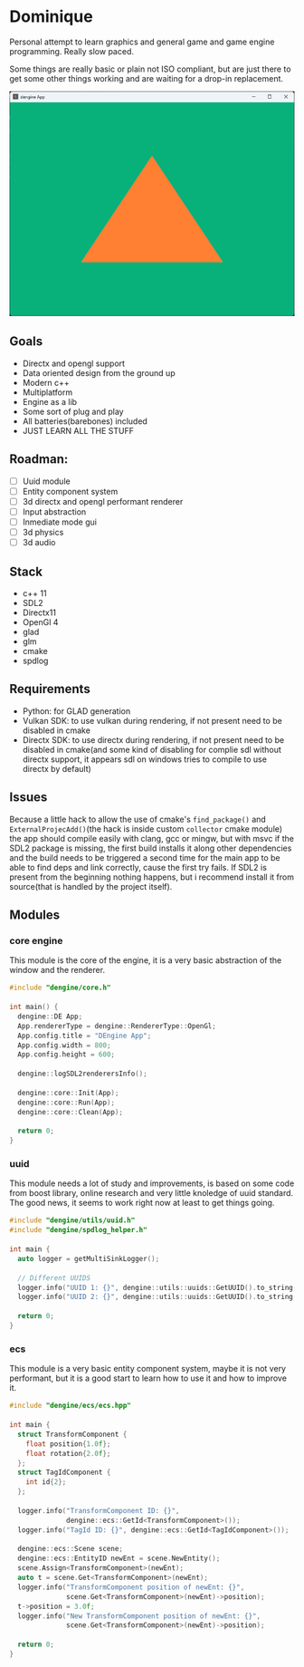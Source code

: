 # Dominique

Personal attempt to learn graphics and general game and game engine programming. Really slow paced.

Some things are really basic or plain not ISO compliant, but are just there to get some other things working and are waiting for a drop-in replacement.

![Dominique engine latest example](./images/1.png "a title")
## Goals
- Directx and opengl support
- Data oriented design from the ground up
- Modern c++
- Multiplatform
- Engine as a lib
- Some sort of plug and play
- All batteries(barebones) included
- JUST LEARN ALL THE STUFF

## Roadman:
- [ ] Uuid module
- [ ] Entity component system
- [ ] 3d directx and opengl performant renderer
- [ ] Input abstraction
- [ ] Inmediate mode gui
- [ ] 3d physics
- [ ] 3d audio

## Stack
- c++ 11
- SDL2
- Directx11
- OpenGl 4
- glad
- glm
- cmake
- spdlog

## Requirements

- Python: for GLAD generation
- Vulkan SDK: to use vulkan during rendering, if not present need to be disabled in cmake
- Directx SDK: to use directx during rendering, if not present need to be disabled in cmake(and some kind of disabling for complie sdl without directx support, it appears sdl on windows tries to compile to use directx by default)

## Issues

Because a little hack to allow the use of cmake's `find_package()` and `ExternalProjecAdd()`(the hack is inside custom `collector` cmake module) the app should compile easily with clang, gcc or mingw, but with msvc if the SDL2 package is missing, the first build installs it along other dependencies and the build needs to be triggered a second time for the main app to be able to find deps and link correctly, cause the first try fails. If SDL2 is present from the beginning nothing happens, but i recommend install it from source(that is handled by the project itself).

## Modules

### core engine
This module is the core of the engine, it is a very basic abstraction of the window and the renderer.

``` c++
#include "dengine/core.h"

int main() {
  dengine::DE App;
  App.rendererType = dengine::RendererType::OpenGl;
  App.config.title = "DEngine App";
  App.config.width = 800;
  App.config.height = 600;

  dengine::logSDL2renderersInfo();

  dengine::core::Init(App);
  dengine::core::Run(App);
  dengine::core::Clean(App);

  return 0;
}
```

### uuid
This module needs a lot of study and improvements, is based on some code from boost library, online research and very little knoledge of uuid standard. The good news, it seems to work right now at least to get things going.

``` c++
#include "dengine/utils/uuid.h"
#include "dengine/spdlog_helper.h"

int main {
  auto logger = getMultiSinkLogger();

  // Different UUIDS
  logger.info("UUID 1: {}", dengine::utils::uuids::GetUUID().to_string());
  logger.info("UUID 2: {}", dengine::utils::uuids::GetUUID().to_string());

  return 0;
}
```

### ecs
This module is a very basic entity component system, maybe it is not very performant, but it is a good start to learn how to use it and how to improve it.

``` c++
#include "dengine/ecs/ecs.hpp"

int main {
  struct TransformComponent {
    float position{1.0f};
    float rotation{2.0f};
  };
  struct TagIdComponent {
    int id{2};
  };

  logger.info("TransformComponent ID: {}",
              dengine::ecs::GetId<TransformComponent>());
  logger.info("TagId ID: {}", dengine::ecs::GetId<TagIdComponent>());

  dengine::ecs::Scene scene;
  dengine::ecs::EntityID newEnt = scene.NewEntity();
  scene.Assign<TransformComponent>(newEnt);
  auto t = scene.Get<TransformComponent>(newEnt);
  logger.info("TransformComponent position of newEnt: {}",
              scene.Get<TransformComponent>(newEnt)->position);
  t->position = 3.0f;
  logger.info("New TransformComponent position of newEnt: {}",
              scene.Get<TransformComponent>(newEnt)->position);
  
  return 0;
}
```